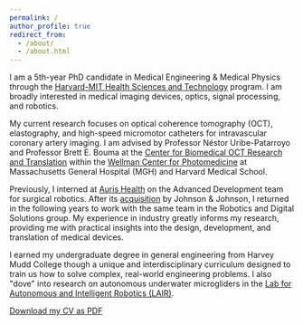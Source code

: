 ```yaml
---
permalink: /
author_profile: true
redirect_from: 
  - /about/
  - /about.html
---
```


I am a 5th-year PhD candidate in Medical Engineering & Medical Physics through the [Harvard-MIT Health Sciences and Technology](https://hst.mit.edu/) program. I am broadly interested in medical imaging devices, optics, signal processing, and robotics.

My current research focuses on optical coherence tomography (OCT), elastography, and high-speed micromotor catheters for intravascular coronary artery imaging. I am advised by Professor Néstor Uribe-Patarroyo and Professor Brett E. Bouma at the [Center for Biomedical OCT Research and Translation](https://octresearch.org/) within the [Wellman Center for Photomedicine](https://wellman.massgeneral.org/) at Massachusetts General Hospital (MGH) and Harvard Medical School.

Previously, I interned at [Auris Health](https://www.linkedin.com/company/aurishealth/) on the Advanced Development team for surgical robotics. After its [acquisition](https://www.jnj.com/media-center/press-releases/johnson-johnson-announces-agreement-to-acquire-auris-health-inc) by Johnson & Johnson, I returned in the following years to work with the same team in the Robotics and Digital Solutions group. My experience in industry greatly informs my research, providing me with practical insights into the design, development, and translation of medical devices.

I earned my undergraduate degree in general engineering from Harvey Mudd College though a unique and interdisciplinary curriculum designed to train us how to solve complex, real-world engineering problems. I also "dove" into research on autonomous underwater microgliders in the [Lab for Autonomous and Intelligent Robotics (LAIR)](https://www.lair.hmc.edu/).  


<div class="cv-download-links">
  <a href="{{ base_path }}/files/Ginger_CV.pdf" class="btn btn--primary">Download my CV as PDF</a>
</div>
